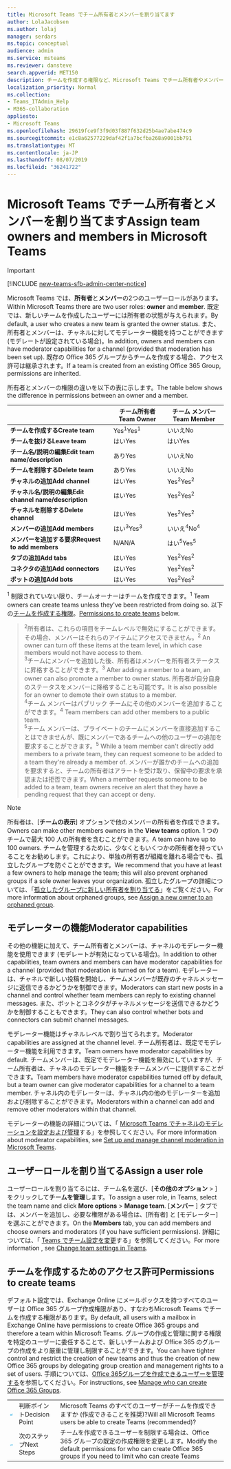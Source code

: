 ```yaml
---
title: Microsoft Teams でチーム所有者とメンバーを割り当てます
author: LolaJacobsen
ms.author: lolaj
manager: serdars
ms.topic: conceptual
audience: admin
ms.service: msteams
ms.reviewer: dansteve
search.appverid: MET150
description: チームを作成する権限など、Microsoft Teams でチーム所有者やメンバーに役割と権限を割り当る方法について説明します。
localization_priority: Normal
ms.collection:
- Teams_ITAdmin_Help
- M365-collaboration
appliesto:
- Microsoft Teams
ms.openlocfilehash: 29619fce9f3f9d03f887f632d25b4ae7abe474c9
ms.sourcegitcommit: e1c8a62577229daf42f1a7bcfba268a9001bb791
ms.translationtype: MT
ms.contentlocale: ja-JP
ms.lasthandoff: 08/07/2019
ms.locfileid: "36241722"
---
```

<a name="assign-team-owners-and-members-in-microsoft-teams"></a><span data-ttu-id="d4750-103">Microsoft Teams でチーム所有者とメンバーを割り当てます</span><span class="sxs-lookup"><span data-stu-id="d4750-103">Assign team owners and members in Microsoft Teams</span></span>
=================================================

> [!IMPORTANT]
> [!INCLUDE [new-teams-sfb-admin-center-notice](includes/new-teams-sfb-admin-center-notice.md)]

<span data-ttu-id="d4750-104">Microsoft Teams では、**所有者**と**メンバー**の2つのユーザーロールがあります。</span><span class="sxs-lookup"><span data-stu-id="d4750-104">Within Microsoft Teams there are two user roles: **owner** and **member**.</span></span> <span data-ttu-id="d4750-105">既定では、新しいチームを作成したユーザーには所有者の状態が与えられます。</span><span class="sxs-lookup"><span data-stu-id="d4750-105">By default, a user who creates a new team is granted the owner status.</span></span> <span data-ttu-id="d4750-106">また、所有者とメンバーは、チャネルに対してモデレーター機能を持つことができます (モデレートが設定されている場合)。</span><span class="sxs-lookup"><span data-stu-id="d4750-106">In addition, owners and members can have moderator capabilities for a channel (provided that moderation has been set up).</span></span> <span data-ttu-id="d4750-107">既存の Office 365 グループからチームを作成する場合、アクセス許可は継承されます。</span><span class="sxs-lookup"><span data-stu-id="d4750-107">If a team is created from an existing Office 365 Group, permissions are inherited.</span></span>

<span data-ttu-id="d4750-108">所有者とメンバーの権限の違いを以下の表に示します。</span><span class="sxs-lookup"><span data-stu-id="d4750-108">The table below shows the difference in permissions between an owner and a member.</span></span>


|                                   | <span data-ttu-id="d4750-109">チーム所有者</span><span class="sxs-lookup"><span data-stu-id="d4750-109">Team Owner</span></span> | <span data-ttu-id="d4750-110">チーム メンバー</span><span class="sxs-lookup"><span data-stu-id="d4750-110">Team Member</span></span> |
|-----------------------------------|------------|-------------|
|          <span data-ttu-id="d4750-111">**チームを作成する**</span><span class="sxs-lookup"><span data-stu-id="d4750-111">**Create team**</span></span>          |    <span data-ttu-id="d4750-112">Yes<sup>1</sup></span><span class="sxs-lookup"><span data-stu-id="d4750-112">Yes<sup>1</sup></span></span>     |     <span data-ttu-id="d4750-113">いいえ</span><span class="sxs-lookup"><span data-stu-id="d4750-113">No</span></span>      |
|          <span data-ttu-id="d4750-114">**チームを抜ける**</span><span class="sxs-lookup"><span data-stu-id="d4750-114">**Leave team**</span></span>           |    <span data-ttu-id="d4750-115">はい</span><span class="sxs-lookup"><span data-stu-id="d4750-115">Yes</span></span>     |     <span data-ttu-id="d4750-116">はい</span><span class="sxs-lookup"><span data-stu-id="d4750-116">Yes</span></span>     |
|  <span data-ttu-id="d4750-117">**チーム名/説明の編集**</span><span class="sxs-lookup"><span data-stu-id="d4750-117">**Edit team name/description**</span></span>   |    <span data-ttu-id="d4750-118">あり</span><span class="sxs-lookup"><span data-stu-id="d4750-118">Yes</span></span>     |     <span data-ttu-id="d4750-119">いいえ</span><span class="sxs-lookup"><span data-stu-id="d4750-119">No</span></span>      |
|          <span data-ttu-id="d4750-120">**チームを削除する**</span><span class="sxs-lookup"><span data-stu-id="d4750-120">**Delete team**</span></span>          |    <span data-ttu-id="d4750-121">あり</span><span class="sxs-lookup"><span data-stu-id="d4750-121">Yes</span></span>     |     <span data-ttu-id="d4750-122">いいえ</span><span class="sxs-lookup"><span data-stu-id="d4750-122">No</span></span>      |
|          <span data-ttu-id="d4750-123">**チャネルの追加**</span><span class="sxs-lookup"><span data-stu-id="d4750-123">**Add channel**</span></span>          |    <span data-ttu-id="d4750-124">はい</span><span class="sxs-lookup"><span data-stu-id="d4750-124">Yes</span></span>     |    <span data-ttu-id="d4750-125">Yes<sup>2</sup></span><span class="sxs-lookup"><span data-stu-id="d4750-125">Yes<sup>2</sup></span></span>|
| <span data-ttu-id="d4750-126">**チャネル名/説明の編集**</span><span class="sxs-lookup"><span data-stu-id="d4750-126">**Edit channel name/description**</span></span> |    <span data-ttu-id="d4750-127">はい</span><span class="sxs-lookup"><span data-stu-id="d4750-127">Yes</span></span>     |    <span data-ttu-id="d4750-128">Yes<sup>2</sup></span><span class="sxs-lookup"><span data-stu-id="d4750-128">Yes<sup>2</sup></span></span>|
|        <span data-ttu-id="d4750-129">**チャネルを削除する**</span><span class="sxs-lookup"><span data-stu-id="d4750-129">**Delete channel**</span></span>         |    <span data-ttu-id="d4750-130">はい</span><span class="sxs-lookup"><span data-stu-id="d4750-130">Yes</span></span>     |    <span data-ttu-id="d4750-131">Yes<sup>2</sup></span><span class="sxs-lookup"><span data-stu-id="d4750-131">Yes<sup>2</sup></span></span>|
|          <span data-ttu-id="d4750-132">**メンバーの追加**</span><span class="sxs-lookup"><span data-stu-id="d4750-132">**Add members**</span></span>          |  <span data-ttu-id="d4750-133">はい<sup>3</sup></span><span class="sxs-lookup"><span data-stu-id="d4750-133">Yes<sup>3</sup></span></span>   |     <span data-ttu-id="d4750-134">いいえ<sup>4</sup></span><span class="sxs-lookup"><span data-stu-id="d4750-134">No<sup>4</sup></span></span>    |
|          <span data-ttu-id="d4750-135">**メンバーを追加する要求**</span><span class="sxs-lookup"><span data-stu-id="d4750-135">**Request to add members**</span></span>          |  <span data-ttu-id="d4750-136">N/A</span><span class="sxs-lookup"><span data-stu-id="d4750-136">N/A</span></span>   |     <span data-ttu-id="d4750-137">はい<sup>5</sup></span><span class="sxs-lookup"><span data-stu-id="d4750-137">Yes<sup>5</sup></span></span>     |
|           <span data-ttu-id="d4750-138">**タブの追加**</span><span class="sxs-lookup"><span data-stu-id="d4750-138">**Add tabs**</span></span>            |    <span data-ttu-id="d4750-139">はい</span><span class="sxs-lookup"><span data-stu-id="d4750-139">Yes</span></span>     |    <span data-ttu-id="d4750-140">Yes<sup>2</sup></span><span class="sxs-lookup"><span data-stu-id="d4750-140">Yes<sup>2</sup></span></span>|
|        <span data-ttu-id="d4750-141">**コネクタの追加**</span><span class="sxs-lookup"><span data-stu-id="d4750-141">**Add connectors**</span></span>         |    <span data-ttu-id="d4750-142">はい</span><span class="sxs-lookup"><span data-stu-id="d4750-142">Yes</span></span>     |    <span data-ttu-id="d4750-143">Yes<sup>2</sup></span><span class="sxs-lookup"><span data-stu-id="d4750-143">Yes<sup>2</sup></span></span>|
|           <span data-ttu-id="d4750-144">**ボットの追加**</span><span class="sxs-lookup"><span data-stu-id="d4750-144">**Add bots**</span></span>            |    <span data-ttu-id="d4750-145">はい</span><span class="sxs-lookup"><span data-stu-id="d4750-145">Yes</span></span>     |    <span data-ttu-id="d4750-146">Yes<sup>2</sup></span><span class="sxs-lookup"><span data-stu-id="d4750-146">Yes<sup>2</sup></span></span>|

<span data-ttu-id="d4750-147"><sup>1</sup> 制限されていない限り、チームオーナーはチームを作成できます。</span><span class="sxs-lookup"><span data-stu-id="d4750-147"><sup>1</sup> Team owners can create teams unless they've been restricted from doing so.</span></span> <span data-ttu-id="d4750-148">以下の[チームを作成する権限](#permissions-to-create-teams)。</span><span class="sxs-lookup"><span data-stu-id="d4750-148">[Permissions to create teams](#permissions-to-create-teams) below.</span></span><br>
><span data-ttu-id="d4750-149"><sup>2</sup>所有者は、これらの項目をチームレベルで無効にすることができます。その場合、メンバーはそれらのアイテムにアクセスできません。</span><span class="sxs-lookup"><span data-stu-id="d4750-149"><sup>2</sup> An owner can turn off these items at the team level, in which case members would not have access to them.</span></span><br>
<span data-ttu-id="d4750-150"><sup>3</sup>チームにメンバーを追加した後、所有者はメンバーを所有者ステータスに昇格することができます。</span><span class="sxs-lookup"><span data-stu-id="d4750-150"><sup>3</sup> After adding a member to a team, an owner can also promote a member to owner status.</span></span> <span data-ttu-id="d4750-151">所有者が自分自身のステータスをメンバーに降格することも可能です。</span><span class="sxs-lookup"><span data-stu-id="d4750-151">It is also possible for an owner to demote their own status to a member.</span></span><br>
<span data-ttu-id="d4750-152"><sup>4</sup>チーム メンバーはパブリック チームにその他のメンバーを追加することができます。</span><span class="sxs-lookup"><span data-stu-id="d4750-152"><sup>4</sup> Team members can add other members to a public team.</span></span><br>
<span data-ttu-id="d4750-153"><sup>5</sup>チーム メンバーは、プライベートのチームにメンバーを直接追加することはできませんが、既にメンバーであるチームへの他のユーザーの追加を要求することができます。</span><span class="sxs-lookup"><span data-stu-id="d4750-153"><sup>5</sup> While a team member can't directly add members to a private team, they can request someone to be added to a team they're already a member of.</span></span> <span data-ttu-id="d4750-154">メンバーが誰かのチームへの追加を要求すると、チームの所有者はアラートを受け取り、保留中の要求を承認または拒否できます。</span><span class="sxs-lookup"><span data-stu-id="d4750-154">When a member requests someone to be added to a team, team owners receive an alert that they have a pending request that they can accept or deny.</span></span>

> [!NOTE]
> <span data-ttu-id="d4750-155">所有者は、[**チームの表示**] オプションで他のメンバーの所有者を作成できます。</span><span class="sxs-lookup"><span data-stu-id="d4750-155">Owners can make other members owners in the **View teams** option.</span></span> <span data-ttu-id="d4750-156">1 つのチームで最大 100 人の所有者を含むことができます。</span><span class="sxs-lookup"><span data-stu-id="d4750-156">A team can have up to 100 owners.</span></span> <span data-ttu-id="d4750-157">チームを管理するために、少なくともいくつかの所有者を持っていることをお勧めします。これにより、単独の所有者が組織を離れる場合でも、孤立したグループを防ぐことができます。</span><span class="sxs-lookup"><span data-stu-id="d4750-157">We recommend that you have at least a few owners to help manage the team; this will also prevent orphaned groups if a sole owner leaves your organization.</span></span> <span data-ttu-id="d4750-158">孤立したグループの詳細については、「[孤立したグループに新しい所有者を割り当てる](https://support.office.com/article/Assign-a-new-owner-to-an-orphaned-group-86bb3db6-8857-45d1-95c8-f6d540e45732)」をご覧ください。</span><span class="sxs-lookup"><span data-stu-id="d4750-158">For more information about orphaned groups, see [Assign a new owner to an orphaned group](https://support.office.com/article/Assign-a-new-owner-to-an-orphaned-group-86bb3db6-8857-45d1-95c8-f6d540e45732).</span></span>

## <a name="moderator-capabilities"></a><span data-ttu-id="d4750-159">モデレーターの機能</span><span class="sxs-lookup"><span data-stu-id="d4750-159">Moderator capabilities</span></span>

<span data-ttu-id="d4750-160">その他の機能に加えて、チーム所有者とメンバーは、チャネルのモデレーター機能を使用できます (モデレートが有効になっている場合)。</span><span class="sxs-lookup"><span data-stu-id="d4750-160">In addition to other capabilities, team owners and members can have moderator capabilities for a channel (provided that moderation is turned on for a team).</span></span> <span data-ttu-id="d4750-161">モデレーターは、チャネルで新しい投稿を開始し、チームメンバーが既存のチャネルメッセージに返信できるかどうかを制御できます。</span><span class="sxs-lookup"><span data-stu-id="d4750-161">Moderators can start new posts in a channel and control whether team members can reply to existing channel messages.</span></span> <span data-ttu-id="d4750-162">また、ボットとコネクタがチャネルメッセージを送信できるかどうかを制御することもできます。</span><span class="sxs-lookup"><span data-stu-id="d4750-162">They can also control whether bots and connectors can submit channel messages.</span></span>

<span data-ttu-id="d4750-163">モデレーター機能はチャネルレベルで割り当てられます。</span><span class="sxs-lookup"><span data-stu-id="d4750-163">Moderator capabilities are assigned at the channel level.</span></span> <span data-ttu-id="d4750-164">チーム所有者は、既定でモデレーター機能を利用できます。</span><span class="sxs-lookup"><span data-stu-id="d4750-164">Team owners have moderator capabilities by default.</span></span> <span data-ttu-id="d4750-165">チームメンバーは、既定でモデレーター機能を無効にしていますが、チーム所有者は、チャネルのモデレーター機能をチームメンバーに提供することができます。</span><span class="sxs-lookup"><span data-stu-id="d4750-165">Team members have moderator capabilities turned off by default, but a team owner can give moderator capabilities for a channel to a team member.</span></span> <span data-ttu-id="d4750-166">チャネル内のモデレーターは、チャネル内の他のモデレーターを追加および削除することができます。</span><span class="sxs-lookup"><span data-stu-id="d4750-166">Moderators within a channel can add and remove other moderators within that channel.</span></span>

<span data-ttu-id="d4750-167">モデレーターの機能の詳細については、「 [Microsoft Teams でチャネルのモデレーションを設定および管理](manage-channel-moderation-in-teams.md)する」を参照してください。</span><span class="sxs-lookup"><span data-stu-id="d4750-167">For more information about moderator capabilities, see [Set up and manage channel moderation in Microsoft Teams](manage-channel-moderation-in-teams.md).</span></span>

## <a name="assign-a-user-role"></a><span data-ttu-id="d4750-168">ユーザーロールを割り当てる</span><span class="sxs-lookup"><span data-stu-id="d4750-168">Assign a user role</span></span>

<span data-ttu-id="d4750-169">ユーザーロールを割り当てるには、チーム名を選び、[**その他のオプション** > ] をクリックして**チームを管理**します。</span><span class="sxs-lookup"><span data-stu-id="d4750-169">To assign a user role, in Teams, select the team name and click **More options** > **Manage team**.</span></span> <span data-ttu-id="d4750-170">[**メンバー** ] タブでは、メンバーを追加し、必要な権限がある場合は、[所有者] と [モデレーター] を選ぶことができます。</span><span class="sxs-lookup"><span data-stu-id="d4750-170">On the **Members** tab, you can add members and choose owners and moderators (if you have sufficient permissions).</span></span> <span data-ttu-id="d4750-171">詳細については、「 [Teams でチーム設定を変更](https://support.office.com/article/ce053b04-1b8e-4796-baa8-90dc427b3acc)する」を参照してください。</span><span class="sxs-lookup"><span data-stu-id="d4750-171">For more information , see [Change team settings in Teams](https://support.office.com/article/ce053b04-1b8e-4796-baa8-90dc427b3acc).</span></span>

## <a name="permissions-to-create-teams"></a><span data-ttu-id="d4750-172">チームを作成するためのアクセス許可</span><span class="sxs-lookup"><span data-stu-id="d4750-172">Permissions to create teams</span></span>

<span data-ttu-id="d4750-173">デフォルト設定では、Exchange Online にメールボックスを持つすべてのユーザーは Office 365 グループ作成権限があり、すなわちMicrosoft Teams でチームを作成する権限があります。</span><span class="sxs-lookup"><span data-stu-id="d4750-173">By default, all users with a mailbox in Exchange Online have permissions to create Office 365 groups and therefore a team within Microsoft Teams.</span></span> <span data-ttu-id="d4750-174">グループの作成と管理に関する権限を特定のユーザーに委任することで、新しいチームおよび Office 365 のグループの作成をより厳重に管理し制限することができます。</span><span class="sxs-lookup"><span data-stu-id="d4750-174">You can have tighter control and restrict the creation of new teams and thus the creation of new Office 365 groups by delegating group creation and management rights to a set of users.</span></span> <span data-ttu-id="d4750-175">手順については、[Office 365グループを作成できるユーザーを管理する](https://support.office.com/article/manage-who-can-create-office-365-groups-4c46c8cb-17d0-44b5-9776-005fced8e618)を参照してください。</span><span class="sxs-lookup"><span data-stu-id="d4750-175">For instructions, see [Manage who can create Office 365 Groups](https://support.office.com/article/manage-who-can-create-office-365-groups-4c46c8cb-17d0-44b5-9776-005fced8e618).</span></span>


||||
|---------|---------|---------|
| ![判断ポイントを表すアイコン](media/Assign_roles_and_permissions_in_Microsoft_Teams_image2.png)     |<span data-ttu-id="d4750-177">判断ポイント</span><span class="sxs-lookup"><span data-stu-id="d4750-177">Decision Point</span></span>         |<span data-ttu-id="d4750-178">Microsoft Teams のすべてのユーザーがチームを作成できますか (作成できることを推奨)?</span><span class="sxs-lookup"><span data-stu-id="d4750-178">Will all Microsoft Teams users be able to create Teams (recommended)?</span></span>         |
| ![次の手順を示すアイコン](media/Assign_roles_and_permissions_in_Microsoft_Teams_image3.png)    |<span data-ttu-id="d4750-180">次のステップ</span><span class="sxs-lookup"><span data-stu-id="d4750-180">Next Steps</span></span>         |<span data-ttu-id="d4750-181">チームを作成できるユーザーを制限する場合は、Office 365 グループの既定の作成権限を変更します。</span><span class="sxs-lookup"><span data-stu-id="d4750-181">Modify the default permissions for who can create Office 365 groups if you need to limit who can create Teams</span></span>         |
